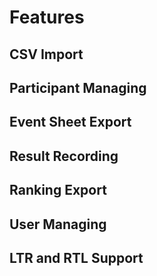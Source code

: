 # Features

## CSV Import

## Participant Managing

## Event Sheet Export

## Result Recording

## Ranking Export

## User Managing

## LTR and RTL Support

